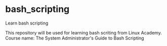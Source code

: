 # bash_scripting
Learn bash scripting

This repository will be used for learning bash scriting from Linux Academy.
Course name: The System Administrator's Guide to Bash Scripting
